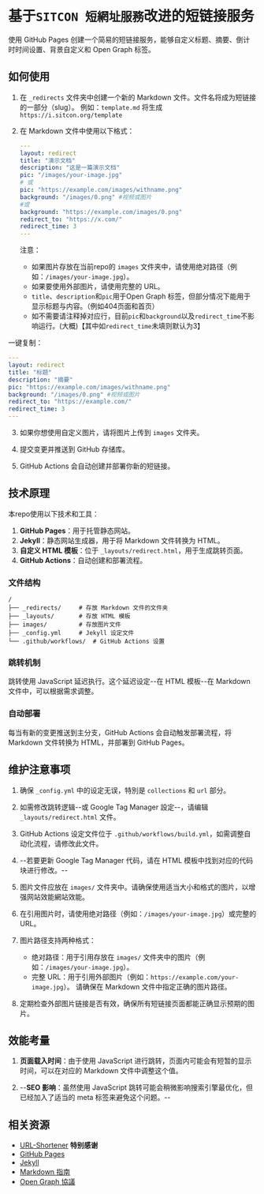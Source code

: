 # 基于`SITCON 短網址服務`改进的短链接服务

使用 GitHub Pages 创建一个简易的短链接服务，能够自定义标题、摘要、倒计时时间设置、背景自定义和 Open Graph 标签。

## 如何使用

1. 在 `_redirects` 文件夹中创建一个新的 Markdown 文件。文件名将成为短链接的一部分（slug）。
   例如：`template.md` 将生成 `https://i.sitcon.org/template`

2. 在 Markdown 文件中使用以下格式：

   ```yaml
   ---
   layout: redirect
   title: "演示文档"
   description: "这是一篇演示文档"
   pic: "/images/your-image.jpg"
   # 或
   pic: "https://example.com/images/withname.png"
   background: "/images/0.png" #视频或图片
   #或
   background: "https://example.com/images/0.png"
   redirect_to: "https://x.com/"
   redirect_time: 3
   ---

   ```

   注意：
   - 如果图片存放在当前repo的 `images` 文件夹中，请使用绝对路径（例如：`/images/your-image.jpg`）。
   - 如果要使用外部图片，请使用完整的 URL。
   - `title`、`description`和`pic`用于Open Graph 标签，但部分情况下能用于显示标题与内容。（例如404页面和首页）
   - 如不需要请注释掉对应行，目前`pic`和`background`以及`redirect_time`不影响运行。(大概)【其中如`redirect_time`未填则默认为3】
  
一键复制：

   ```yaml
   ---
   layout: redirect
   title: "标题"
   description: "摘要"
   pic: "https://example.com/images/withname.png"
   background: "/images/0.png" #视频或图片
   redirect_to: "https://example.com/"
   redirect_time: 3
   ---

   ```

3. 如果你想使用自定义图片，请将图片上传到 `images` 文件夹。

4. 提交变更并推送到 GitHub 存储库。

5. GitHub Actions 会自动创建并部署你新的短链接。

## 技术原理

本repo使用以下技术和工具：

1. **GitHub Pages**：用于托管静态网站。
2. **Jekyll**：静态网站生成器，用于将 Markdown 文件转换为 HTML。
3. **自定义 HTML 模板**：位于 `_layouts/redirect.html`，用于生成跳转页面。
4. **GitHub Actions**：自动创建和部署流程。

### 文件结构

```
/
├── _redirects/     # 存放 Markdown 文件的文件夹
├── _layouts/       # 存放 HTML 模板
├── images/         # 存放图片文件
├── _config.yml     # Jekyll 设定文件
└── .github/workflows/  # GitHub Actions 设置
```

### 跳转机制

跳转使用 JavaScript 延迟执行。这个延迟设定--在 HTML 模板--在 Markdown 文件中，可以根据需求调整。

### 自动部署

每当有新的变更推送到主分支，GitHub Actions 会自动触发部署流程，将 Markdown 文件转换为 HTML，并部署到 GitHub Pages。

## 维护注意事项

1. 确保 `_config.yml` 中的设定无误，特別是 `collections` 和 `url` 部分。

2. 如需修改跳转逻辑--或 Google Tag Manager 設定--，请编辑 `_layouts/redirect.html` 文件。

3. GitHub Actions 设定文件位于 `.github/workflows/build.yml`，如需调整自动化流程，请修改此文件。

4. --若要更新 Google Tag Manager 代码，请在 HTML 模板中找到对应的代码块进行修改。--

5. 图片文件应放在 `images/` 文件夹中。请确保使用适当大小和格式的图片，以增强网站效能網站效能。

6. 在引用图片时，请使用绝对路径（例如：`/images/your-image.jpg`）或完整的 URL。

7. 图片路径支持两种格式：
   - 绝对路径：用于引用存放在 `images/` 文件夹中的图片（例如：`/images/your-image.jpg`）。
   - 完整 URL：用于引用外部图片（例如：`https://example.com/your-image.jpg`）。
   请确保在 Markdown 文件中指定正确的图片路径。

8. 定期检查外部图片链接是否有效，确保所有短链接页面都能正确显示预期的图片。

## 效能考量

1. **页面载入时间**：由于使用 JavaScript 进行跳转，页面内可能会有短暂的显示时间，可以在对应的 Markdown 文件中调整这个值。

2. --**SEO 影响**：虽然使用 JavaScript 跳转可能会稍微影响搜索引擎最优化，但已经加入了适当的 meta 标签来避免这个问题。--

## 相关资源

- [URL-Shortener](https://github.com/sitcon-tw/URL-Shortener) **特别感谢**
- [GitHub Pages](https://docs.github.com/en/pages)
- [Jekyll](https://jekyllrb.com/docs/)
- [Markdown 指南](https://www.markdownguide.org/)
- [Open Graph 協議](https://ogp.me/)
